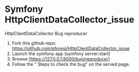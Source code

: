 # Symfony HttpClientDataCollector_issue
HttpClientDataCollector Bug reproducer

1. Fork this github repo: https://github.com/pforesi/HttpClientDataCollector_issue
2. Launch the symfony app (symfony server:start)
3. Browse [https://127.0.0.1:8000/bug/reproducer]
4. Follow the " Steps to check the bug" on the served page.
